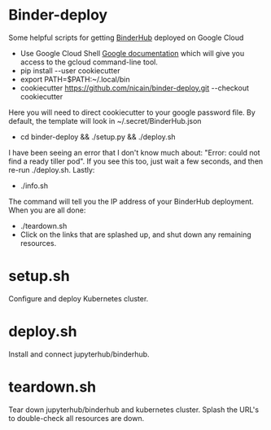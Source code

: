 # Binder-deploy

Some helpful scripts for getting [BinderHub](http://binderhub.readthedocs.io/) deployed on Google Cloud

* Use Google Cloud Shell [Google documentation](https://cloud.google.com/shell/docs/starting-cloud-shell) which will give you access to the gcloud command-line tool.
* pip install --user cookiecutter
* export PATH=$PATH:~/.local/bin
* cookiecutter https://github.com/nicain/binder-deploy.git --checkout cookiecutter

Here you will need to direct cookiecutter to your google password file.  By default, the template will look in ~/.secret/BinderHub.json

* cd binder-deploy && ./setup.py && ./deploy.sh

I have been seeing an error that I don't know much about: "Error: could not find a ready tiller pod".  If you see this too, just wait a few seconds, and then re-run ./deploy.sh.  Lastly:

* ./info.sh

The command will tell you the IP address of your BinderHub deployment.  When you are all done:

* ./teardown.sh
* Click on the links that are splashed up, and shut down any remaining resources.


# setup.sh

Configure and deploy Kubernetes cluster.

# deploy.sh

Install and connect jupyterhub/binderhub.

# teardown.sh

Tear down jupyterhub/binderhub and kubernetes cluster.  Splash the URL's to double-check all resources are down.